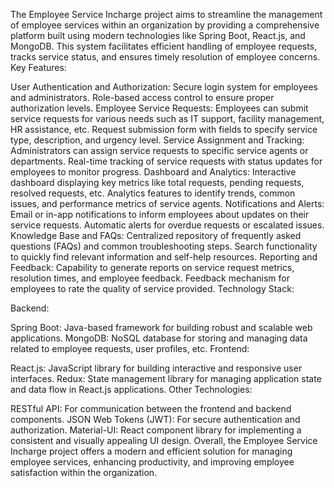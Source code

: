The Employee Service Incharge project aims to streamline the management of employee services within an organization by providing a comprehensive platform built using modern technologies like Spring Boot, React.js, and MongoDB. This system facilitates efficient handling of employee requests, tracks service status, and ensures timely resolution of employee concerns.
Key Features:

User Authentication and Authorization:
Secure login system for employees and administrators.
Role-based access control to ensure proper authorization levels.
Employee Service Requests:
Employees can submit service requests for various needs such as IT support, facility management, HR assistance, etc.
Request submission form with fields to specify service type, description, and urgency level.
Service Assignment and Tracking:
Administrators can assign service requests to specific service agents or departments.
Real-time tracking of service requests with status updates for employees to monitor progress.
Dashboard and Analytics:
Interactive dashboard displaying key metrics like total requests, pending requests, resolved requests, etc.
Analytics features to identify trends, common issues, and performance metrics of service agents.
Notifications and Alerts:
Email or in-app notifications to inform employees about updates on their service requests.
Automatic alerts for overdue requests or escalated issues.
Knowledge Base and FAQs:
Centralized repository of frequently asked questions (FAQs) and common troubleshooting steps.
Search functionality to quickly find relevant information and self-help resources.
Reporting and Feedback:
Capability to generate reports on service request metrics, resolution times, and employee feedback.
Feedback mechanism for employees to rate the quality of service provided.
Technology Stack:

Backend:

Spring Boot: Java-based framework for building robust and scalable web applications.
MongoDB: NoSQL database for storing and managing data related to employee requests, user profiles, etc.
Frontend:

React.js: JavaScript library for building interactive and responsive user interfaces.
Redux: State management library for managing application state and data flow in React.js applications.
Other Technologies:

RESTful API: For communication between the frontend and backend components.
JSON Web Tokens (JWT): For secure authentication and authorization.
Material-UI: React component library for implementing a consistent and visually appealing UI design.
Overall, the Employee Service Incharge project offers a modern and efficient solution for managing employee services, enhancing productivity, and improving employee satisfaction within the organization.
